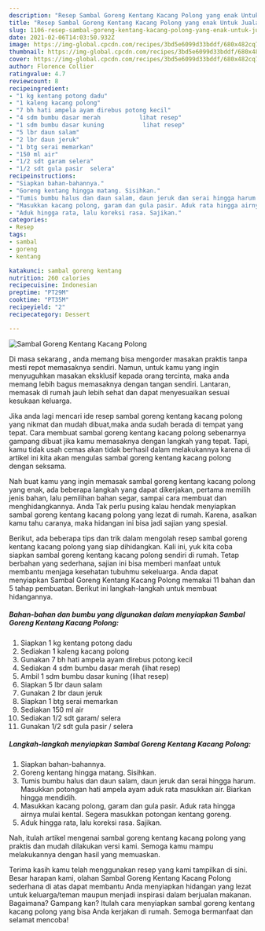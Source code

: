 ```yaml
---
description: "Resep Sambal Goreng Kentang Kacang Polong yang enak Untuk Jualan"
title: "Resep Sambal Goreng Kentang Kacang Polong yang enak Untuk Jualan"
slug: 1106-resep-sambal-goreng-kentang-kacang-polong-yang-enak-untuk-jualan
date: 2021-02-06T14:03:50.932Z
image: https://img-global.cpcdn.com/recipes/3bd5e6099d33bddf/680x482cq70/sambal-goreng-kentang-kacang-polong-foto-resep-utama.jpg
thumbnail: https://img-global.cpcdn.com/recipes/3bd5e6099d33bddf/680x482cq70/sambal-goreng-kentang-kacang-polong-foto-resep-utama.jpg
cover: https://img-global.cpcdn.com/recipes/3bd5e6099d33bddf/680x482cq70/sambal-goreng-kentang-kacang-polong-foto-resep-utama.jpg
author: Florence Collier
ratingvalue: 4.7
reviewcount: 8
recipeingredient:
- "1 kg kentang potong dadu"
- "1 kaleng kacang polong"
- "7 bh hati ampela ayam direbus potong kecil"
- "4 sdm bumbu dasar merah           lihat resep"
- "1 sdm bumbu dasar kuning           lihat resep"
- "5 lbr daun salam"
- "2 lbr daun jeruk"
- "1 btg serai memarkan"
- "150 ml air"
- "1/2 sdt garam selera"
- "1/2 sdt gula pasir  selera"
recipeinstructions:
- "Siapkan bahan-bahannya."
- "Goreng kentang hingga matang. Sisihkan."
- "Tumis bumbu halus dan daun salam, daun jeruk dan serai hingga harum. Masukkan potongan hati ampela ayam aduk rata masukkan air. Biarkan hingga mendidih."
- "Masukkan kacang polong, garam dan gula pasir. Aduk rata hingga airnya mulai kental. Segera masukkan potongan kentang goreng."
- "Aduk hingga rata, lalu koreksi rasa. Sajikan."
categories:
- Resep
tags:
- sambal
- goreng
- kentang

katakunci: sambal goreng kentang 
nutrition: 260 calories
recipecuisine: Indonesian
preptime: "PT29M"
cooktime: "PT35M"
recipeyield: "2"
recipecategory: Dessert

---
```



![Sambal Goreng Kentang Kacang Polong](https://img-global.cpcdn.com/recipes/3bd5e6099d33bddf/680x482cq70/sambal-goreng-kentang-kacang-polong-foto-resep-utama.jpg)

Di masa  sekarang , anda memang bisa mengorder masakan praktis tanpa mesti repot memasaknya sendiri. Namun, untuk kamu yang ingin menyuguhkan masakan eksklusif kepada orang tercinta, maka anda memang lebih bagus memasaknya dengan tangan sendiri. Lantaran, memasak di rumah jauh lebih sehat dan dapat menyesuaikan sesuai kesukaan keluarga.

Jika anda lagi mencari ide resep sambal goreng kentang kacang polong yang nikmat dan mudah dibuat,maka anda sudah berada di tempat yang tepat. Cara membuat sambal goreng kentang kacang polong  sebenarnya gampang dibuat jika kamu memasaknya dengan langkah yang tepat. Tapi, kamu tidak usah cemas akan tidak berhasil dalam melakukannya 
karena di artikel ini kita akan mengulas sambal goreng kentang kacang polong dengan seksama.  



Nah buat kamu yang ingin memasak sambal goreng kentang kacang polong yang enak, ada beberapa langkah yang dapat dikerjakan, pertama memilih jenis bahan, lalu pemilihan bahan segar, sampai cara membuat dan menghidangkannya. Anda Tak perlu pusing kalau hendak menyiapkan sambal goreng kentang kacang polong yang lezat di rumah. Karena, asalkan kamu  tahu caranya, maka hidangan ini bisa jadi sajian yang spesial.

Berikut, ada beberapa tips dan trik dalam mengolah resep sambal goreng kentang kacang polong yang siap dihidangkan. Kali ini, yuk kita coba siapkan sambal goreng kentang kacang polong sendiri di rumah. Tetap berbahan yang sederhana, sajian ini bisa memberi manfaat untuk membantu menjaga kesehatan tubuhmu sekeluarga. Anda dapat menyiapkan Sambal Goreng Kentang Kacang Polong memakai 11 bahan dan 5 tahap pembuatan. Berikut ini langkah-langkah untuk membuat hidangannya.

<!--inarticleads1-->

##### Bahan-bahan dan bumbu yang digunakan dalam menyiapkan Sambal Goreng Kentang Kacang Polong:

1. Siapkan 1 kg kentang potong dadu
1. Sediakan 1 kaleng kacang polong
1. Gunakan 7 bh hati ampela ayam direbus potong kecil
1. Sediakan 4 sdm bumbu dasar merah           (lihat resep)
1. Ambil 1 sdm bumbu dasar kuning           (lihat resep)
1. Siapkan 5 lbr daun salam
1. Gunakan 2 lbr daun jeruk
1. Siapkan 1 btg serai memarkan
1. Sediakan 150 ml air
1. Sediakan 1/2 sdt garam/ selera
1. Gunakan 1/2 sdt gula pasir / selera




<!--inarticleads2-->

##### Langkah-langkah menyiapkan Sambal Goreng Kentang Kacang Polong:

1. Siapkan bahan-bahannya.
1. Goreng kentang hingga matang. Sisihkan.
1. Tumis bumbu halus dan daun salam, daun jeruk dan serai hingga harum. Masukkan potongan hati ampela ayam aduk rata masukkan air. Biarkan hingga mendidih.
1. Masukkan kacang polong, garam dan gula pasir. Aduk rata hingga airnya mulai kental. Segera masukkan potongan kentang goreng.
1. Aduk hingga rata, lalu koreksi rasa. Sajikan.




Nah, itulah artikel mengenai  sambal goreng kentang kacang polong  yang praktis dan mudah dilakukan versi kami. Semoga kamu mampu melakukannya dengan hasil yang memuaskan. 

Terima kasih kamu telah menggunakan resep yang kami tampilkan di sini. Besar harapan kami, olahan  Sambal Goreng Kentang Kacang Polong sederhana di atas dapat membantu Anda menyiapkan hidangan yang lezat untuk keluarga/teman maupun menjadi inspirasi dalam berjualan makanan. Bagaimana? Gampang kan? Itulah cara menyiapkan sambal goreng kentang kacang polong yang bisa Anda kerjakan di rumah. Semoga bermanfaat dan selamat mencoba!

